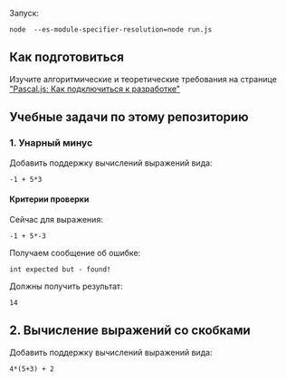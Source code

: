 
Запуск:

```shell
node  --es-module-specifier-resolution=node run.js
```

## Как подготовиться

Изучите алгоритмические и теоретические требования на странице ["Pascal.js: Как подключиться к разработке"](http://fkn.ktu10.com/?q=node/12411)
## Учебные задачи по этому репозиторию
### 1. Унарный минус

Добавить поддержку вычислений выражений вида:

```
-1 + 5*3
```

#### Критерии проверки 

Сейчас для выражения:

```
-1 + 5*-3
```
Получаем сообщение об ошибке:

```
int expected but - found!
```

Должны получить результат:
```
14
```
## 2. Вычисление выражений со скобками

Добавить поддержку вычислений выражений вида:

```
4*(5+3) + 2
```


